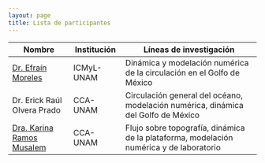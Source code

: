 ```yaml
---
layout: page
title: Lista de participantes
---
```


|Nombre|Institución|Líneas de investigación|
|--|--|--|
|[Dr. Efraín Moreles](https://www.icmyl.unam.mx/es/quienes_somos/personal_academico/moreles-vazquez-luis-efrain)|ICMyL-UNAM|Dinámica y modelación numérica de la circulación en el Golfo de México|
|Dr. Erick Raúl Olvera Prado|CCA-UNAM|Circulación general del océano, modelación numérica, dinámica del Golfo de México|
|[Dra. Karina Ramos Musalem](https://anakarinarm.github.io)|CCA-UNAM|Flujo sobre topografía, dinámica de la plataforma, modelación numérica y de laboratorio|

  



